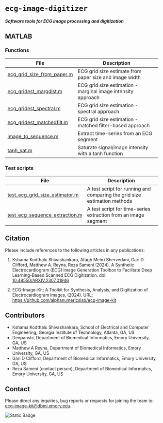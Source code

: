 # `ecg-image-digitizer`
***Software tools for ECG image processing and digitization***

## MATLAB

### Functions

| File | Description |
|---|---|
[ecg_grid_size_from_paper.m](ecg_grid_size_from_paper.m)| ECG grid size estimate from paper size and image width |
[ecg_gridest_margdist.m](ecg_gridest_margdist.m)| ECG grid size estimation - marginal image intensity approach |
[ecg_gridest_spectral.m](ecg_gridest_spectral.m)| ECG grid size estimation - spectral approach |
[ecg_gridest_matchedfilt.m](ecg_gridest_matchedfilt.m)| ECG grid size estimation - matched filter-based approach |
[image_to_sequence.m](image_to_sequence.m)| Extract time-series from an ECG segment |
[tanh_sat.m](tanh_sat.m)| Saturate signal/image intensity with a tanh function |


### Test scripts

| File | Description |
|---|---|
[test_ecg_grid_size_estimator.m](test_ecg_grid_size_estimator.m)| A test script for running and comparing the grid size estimation methods |
[test_ecg_sequence_extraction.m](test_ecg_sequence_extraction.m)| A test script for time-series extraction from an image segment |

## Citation
Please include references to the following articles in any publications:

1. Kshama Kodthalu Shivashankara, Afagh Mehri Shervedani, Gari D. Clifford, Matthew A. Reyna, Reza Sameni (2024). A Synthetic Electrocardiogram (ECG) Image Generation Toolbox to Facilitate Deep Learning-Based Scanned ECG Digitization. doi: [10.48550/ARXIV.2307.01946](https://doi.org/10.48550/ARXIV.2307.01946)

2. ECG-Image-Kit: A Toolkit for Synthesis, Analysis, and Digitization of Electrocardiogram Images, (2024). URL: https://github.com/alphanumericslab/ecg-image-kit

## Contributors
- Kshama Kodthalu Shivashankara, School of Electrical and Computer Engineering, Georgia Institute of Technology, Atlanta, GA, US
- Deepanshi, Department of Biomedical Informatics, Emory University, GA, US
- Matthew A Reyna, Department of Biomedical Informatics, Emory University, GA, US
- Gari D Clifford, Department of Biomedical Informatics, Emory University, GA, US
- Reza Sameni (contact person), Department of Biomedical Informatics, Emory University, GA, US

## Contact
Please direct any inquiries, bug reports or requests for joining the team to: [ecg-image-kit@dbmi.emory.edu](ecg-image-kit@dbmi.emory.edu).

![Static Badge](https://img.shields.io/badge/ecg_image-kit-blue)




